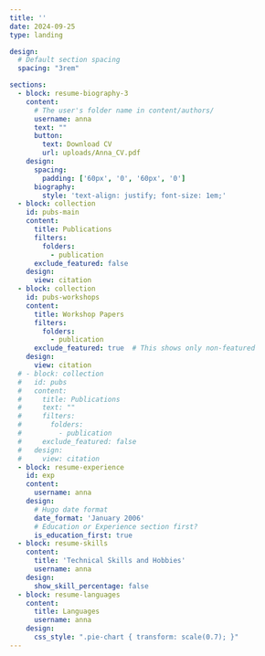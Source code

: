 ```yaml
---
title: ''
date: 2024-09-25
type: landing

design:
  # Default section spacing
  spacing: "3rem"

sections:
  - block: resume-biography-3
    content:
      # The user's folder name in content/authors/
      username: anna
      text: ""
      button:
        text: Download CV
        url: uploads/Anna_CV.pdf
    design:
      spacing:
        padding: ['60px', '0', '60px', '0']
      biography:
        style: 'text-align: justify; font-size: 1em;'
  - block: collection
    id: pubs-main
    content:
      title: Publications
      filters:
        folders:
          - publication
      exclude_featured: false
    design:
      view: citation  
  - block: collection
    id: pubs-workshops
    content:
      title: Workshop Papers
      filters:
        folders:
          - publication
      exclude_featured: true  # This shows only non-featured
    design:
      view: citation
  # - block: collection
  #   id: pubs
  #   content:
  #     title: Publications
  #     text: ""
  #     filters:
  #       folders:
  #         - publication
  #     exclude_featured: false
  #   design:
  #     view: citation
  - block: resume-experience
    id: exp
    content:
      username: anna
    design:
      # Hugo date format
      date_format: 'January 2006'
      # Education or Experience section first?
      is_education_first: true
  - block: resume-skills
    content:
      title: 'Technical Skills and Hobbies'
      username: anna
    design:
      show_skill_percentage: false
  - block: resume-languages
    content:
      title: Languages
      username: anna
    design:
      css_style: ".pie-chart { transform: scale(0.7); }"
---
```

